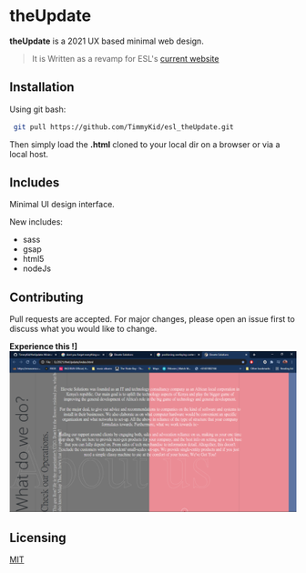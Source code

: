 # theUpdate

__theUpdate__ is a 2021 UX based minimal web design.
> It is Written as a revamp for ESL's [current website](https://elevetesolutions.com/#)


## Installation
Using git bash:

```bash
 git pull https://github.com/TimmyKid/esl_theUpdate.git
```
Then simply load the **.html** cloned to your local dir on a browser or via a local host.


## Includes
Minimal UI design interface.

New includes:
   + sass
   + gsap
   + html5
   + nodeJs


 ## Contributing
 Pull requests are accepted. For major changes, please open an issue first to discuss what you would like to change.

  **Experience this !]**
   ![ About Us ](./static/img/About.png "About_section")


 ## Licensing
 [MIT](https://choosealicense.com/licenses/mit/)
